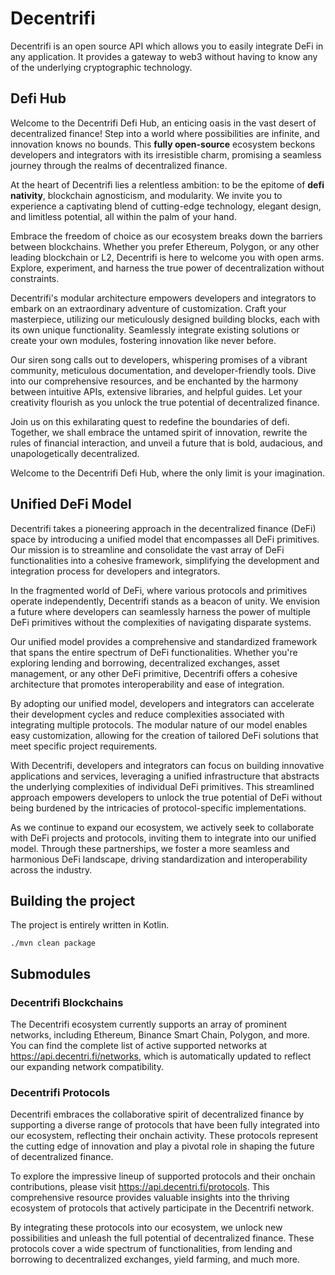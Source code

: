 # **Decentrifi**

Decentrifi is an open source API which allows you to easily integrate DeFi in any application. It provides a gateway to web3 without having to know any of the underlying cryptographic technology.

## Defi Hub


Welcome to the Decentrifi Defi Hub, an enticing oasis in the vast desert of decentralized finance! Step into a world where possibilities are infinite, and innovation knows no bounds. This **fully open-source** ecosystem beckons developers and integrators with its irresistible charm, promising a seamless journey through the realms of decentralized finance.

At the heart of Decentrifi lies a relentless ambition: to be the epitome of **defi nativity**, blockchain agnosticism, and modularity. We invite you to experience a captivating blend of cutting-edge technology, elegant design, and limitless potential, all within the palm of your hand.

Embrace the freedom of choice as our ecosystem breaks down the barriers between blockchains. 
Whether you prefer Ethereum, Polygon, or any other leading blockchain or L2, Decentrifi is here to welcome you with open arms. Explore, experiment, and harness the true power of decentralization without constraints.

Decentrifi's modular architecture empowers developers and integrators to embark on an extraordinary adventure of customization. Craft your masterpiece, utilizing our meticulously designed building blocks, each with its own unique functionality. Seamlessly integrate existing solutions or create your own modules, fostering innovation like never before.

Our siren song calls out to developers, whispering promises of a vibrant community, meticulous documentation, and developer-friendly tools. Dive into our comprehensive resources, and be enchanted by the harmony between intuitive APIs, extensive libraries, and helpful guides. Let your creativity flourish as you unlock the true potential of decentralized finance.

Join us on this exhilarating quest to redefine the boundaries of defi. Together, we shall embrace the untamed spirit of innovation, rewrite the rules of financial interaction, and unveil a future that is bold, audacious, and unapologetically decentralized. 

Welcome to the Decentrifi Defi Hub, where the only limit is your imagination.

## Unified DeFi Model

Decentrifi takes a pioneering approach in the decentralized finance (DeFi) space by introducing a unified model that encompasses all DeFi primitives. Our mission is to streamline and consolidate the vast array of DeFi functionalities into a cohesive framework, simplifying the development and integration process for developers and integrators.

In the fragmented world of DeFi, where various protocols and primitives operate independently, Decentrifi stands as a beacon of unity. We envision a future where developers can seamlessly harness the power of multiple DeFi primitives without the complexities of navigating disparate systems.

Our unified model provides a comprehensive and standardized framework that spans the entire spectrum of DeFi functionalities. Whether you're exploring lending and borrowing, decentralized exchanges, asset management, or any other DeFi primitive, Decentrifi offers a cohesive architecture that promotes interoperability and ease of integration.

By adopting our unified model, developers and integrators can accelerate their development cycles and reduce complexities associated with integrating multiple protocols. The modular nature of our model enables easy customization, allowing for the creation of tailored DeFi solutions that meet specific project requirements.

With Decentrifi, developers and integrators can focus on building innovative applications and services, leveraging a unified infrastructure that abstracts the underlying complexities of individual DeFi primitives. This streamlined approach empowers developers to unlock the true potential of DeFi without being burdened by the intricacies of protocol-specific implementations.

As we continue to expand our ecosystem, we actively seek to collaborate with DeFi projects and protocols, inviting them to integrate into our unified model. Through these partnerships, we foster a more seamless and harmonious DeFi landscape, driving standardization and interoperability across the industry.

## Building the project

The project is entirely written in Kotlin.

```shell
./mvn clean package
```

## Submodules

### Decentrifi Blockchains

The Decentrifi ecosystem currently supports an array of prominent networks, including Ethereum, Binance Smart Chain, Polygon, and more. You can find the complete list of active supported networks at https://api.decentri.fi/networks, which is automatically updated to reflect our expanding network compatibility.

### Decentrifi Protocols

Decentrifi embraces the collaborative spirit of decentralized finance by supporting a diverse range of protocols that have been fully integrated into our ecosystem, reflecting their onchain activity. These protocols represent the cutting edge of innovation and play a pivotal role in shaping the future of decentralized finance.

To explore the impressive lineup of supported protocols and their onchain contributions, please visit https://api.decentri.fi/protocols. This comprehensive resource provides valuable insights into the thriving ecosystem of protocols that actively participate in the Decentrifi network.

By integrating these protocols into our ecosystem, we unlock new possibilities and unleash the full potential of decentralized finance. These protocols cover a wide spectrum of functionalities, from lending and borrowing to decentralized exchanges, yield farming, and much more.

